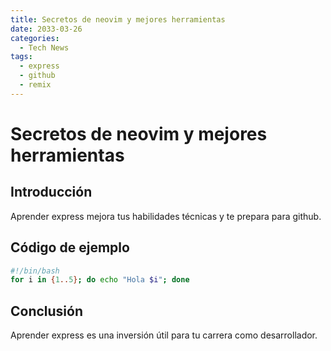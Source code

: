 ```yaml
---
title: Secretos de neovim y mejores herramientas
date: 2033-03-26
categories:
  - Tech News
tags:
  - express
  - github
  - remix
---
```


# Secretos de neovim y mejores herramientas

## Introducción

Aprender express mejora tus habilidades técnicas y te prepara para github.

## Código de ejemplo

```bash
#!/bin/bash
for i in {1..5}; do echo "Hola $i"; done
```

## Conclusión

Aprender express es una inversión útil para tu carrera como desarrollador.